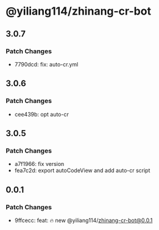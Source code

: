 # @yiliang114/zhinang-cr-bot

## 3.0.7

### Patch Changes

- 7790dcd: fix: auto-cr.yml

## 3.0.6

### Patch Changes

- cee439b: opt auto-cr

## 3.0.5

### Patch Changes

- a7f1966: fix version
- fea7c2d: export autoCodeView and add auto-cr script

## 0.0.1

### Patch Changes

- 9ffcecc: feat: :fire: new @yiliang114/zhinang-cr-bot@0.0.1
